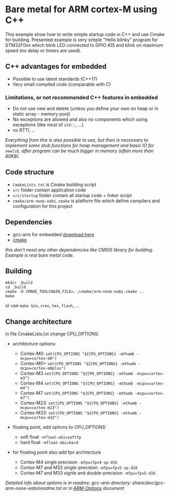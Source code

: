 # Bare metal for ARM cortex-M using C++

This example show how to write simple startup code in C++ and use Cmake for building.
Presented example is very simple "Hello blinky" program for STM32F0xx which blink LED connected to GPIO A15 and blink on maximum speed (no delay or timers are used).

## C++ advantages for embedded

- Possible to use latest standards (C++17)
- Very small compiled code (comparable with C)

### Limitations, or not recommended C++ features in embedded

- Do not use new and delete (unless you define your own on heap or in static array - memory pool)
- No exceptions are allowed and also no components which using exceptions (like most of `std::`, ...)
- no RTTI, ..

*Everything from this is also possible to use, but then is necessary to implement some stub functions for heap management and basic IO for `newlib`, after program can be much bigger in memory (often more than 80KB).*

## Code structure

- `CmakeLists.txt` is Cmake building script
- `src` folder contain application code
- `src/startup` folder contain all startup code + linker script
- `cmake/arm-none-eabi.cmake` is platform file which define compilers and configuration for this project

## Dependencies

- gcc-arm for embedded [download here](https://developer.arm.com/open-source/gnu-toolchain/gnu-rm/downloads)
- [cmake](https://cmake.org/download/)

*this don't need any other dependencies like CMSIS library for building. Example is real bare metal code.*

## Building

```
mkdir _build
cd _build
cmake -D CMAKE_TOOLCHAIN_FILE=../cmake/arm-none-eabi.cmake ..
make
```

or use `make bin`, `srec`, `hex`, `flash`, ...

## Change architecture

in file CmakeLists.txt change CPU_OPTIONS:
- architecture options:
    - Cortex-M0: `set(CPU_OPTIONS "${CPU_OPTIONS} -mthumb -mcpu=cortex-m0")`
    - Cortex-M0+ `set(CPU_OPTIONS "${CPU_OPTIONS} -mthumb -mcpu=cortex-m0plus")`
    - Cortex-M3 `set(CPU_OPTIONS "${CPU_OPTIONS} -mthumb -mcpu=cortex-m3")`
    - Cortex-M4 `set(CPU_OPTIONS "${CPU_OPTIONS} -mthumb -mcpu=cortex-m4")`
    - Cortex-M7 `set(CPU_OPTIONS "${CPU_OPTIONS} -mthumb -mcpu=cortex-m7")`
    - Cortex-M23: `set(CPU_OPTIONS "${CPU_OPTIONS} -mthumb -mcpu=cortex-m23")`
    - Cortex-M33: `set(CPU_OPTIONS "${CPU_OPTIONS} -mthumb -mcpu=cortex-m33")`

- floating point, add options to CPU_OPTIONS:
    - soft float `-mfloat-abi=softfp`
    - hard float `-mfloat-abi=hard`
- for floating point also add fpv architecture
    - Cortex-M4 single precision `-mfpu=fpv4-sp-d16`
    - Cortex-M7 and M33 single-precision `-mfpu=fpv5-sp-d16`
    - Cortex-M7 and M33 signle and double-precision `-mfpu=fpv5-d16`

*Detailed info about options is in readme: gcc-arm directory: share/doc/gcc-arm-none-eabi/readme.txt
or in [ARM-Options](https://gcc.gnu.org/onlinedocs/gcc/ARM-Options.html) document*
